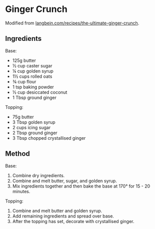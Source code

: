 # Ginger Crunch

Modified from [langbein.com/recipes/the-ultimate-ginger-crunch](https://www.langbein.com/recipes/the-ultimate-ginger-crunch).

## Ingredients

Base:

- 125g butter
- ½ cup caster sugar
- ¼ cup golden syrup
- 1½ cups rolled oats
- ¾ cup flour
- 1 tsp baking powder
- ½ cup desiccated coconut
- 1 Tbsp ground ginger

Topping:

- 75g butter
- 3 Tbsp golden syrup
- 2 cups icing sugar
- 2 Tbsp ground ginger
- 3 Tbsp chopped crystallised ginger

## Method

Base:

1. Combine dry ingredients.
1. Combine and melt butter, sugar, and golden syrup.
1. Mix ingredients together and then bake the base at 170° for 15 - 20 minutes.

Topping:

1. Combine and melt butter and golden syrup.
1. Add remaining ingredients and spread over base.
1. After the topping has set, decorate with crystallised ginger.

